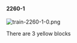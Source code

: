 #### 2260-1
![train-2260-1-0.png](https://github.com/lil-lab/nlvr/raw/master/nlvr/train/images/7/train-2260-1-0.png "train-2260-1-0.png")

There are 3 yellow blocks